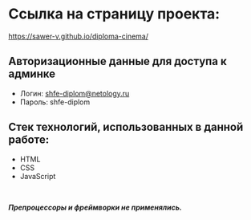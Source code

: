 # Ссылка на страницу проекта:

https://sawer-v.github.io/diploma-cinema/

## Авторизационные данные для доступа к админке

* Логин: shfe-diplom@netology.ru  
* Пароль: shfe-diplom

## Стек технологий, использованных в данной работе:


* HTML
* CSS
* JavaScript

<br>

_**Препроцессоры и фреймворки не применялись.**_
